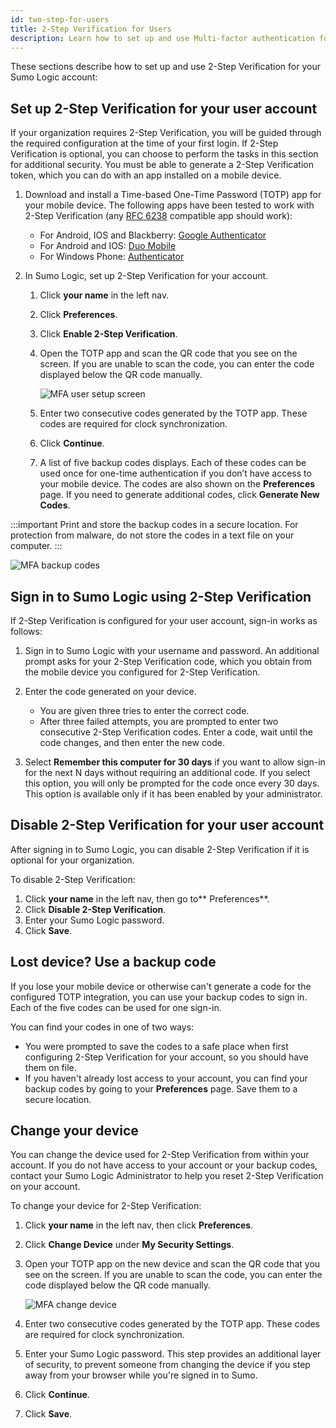 ```yaml
---
id: two-step-for-users
title: 2-Step Verification for Users
description: Learn how to set up and use Multi-factor authentication for your user account.
---
```



These sections describe how to set up and use 2-Step Verification for your Sumo Logic account:

## Set up 2-Step Verification for your user account

If your organization requires 2-Step Verification, you will be guided through the required configuration at the time of your first login. If 2-Step Verification is optional, you can choose to perform the tasks in this section for additional security. You must be able to generate a 2-Step Verification token, which you can do with an app installed on a mobile device.

1. Download and install a Time-based One-Time Password (TOTP) app for your mobile device. The following apps have been tested to work with 2-Step Verification (any [RFC 6238](https://tools.ietf.org/html/rfc6238) compatible app should work): 

    * For Android, IOS and Blackberry: [Google Authenticator](https://support.google.com/accounts/answer/1066447?hl=en)
    * For Android and IOS: [Duo Mobile](https://duo.com/product/trusted-users/two-factor-authentication/duo-mobile)
    * For Windows Phone: [Authenticator](https://www.microsoft.com/en-us/store/p/authenticator/9wzdncrfj3rj)

1. In Sumo Logic, set up 2-Step Verification for your account.

   1. Click **your name** in the left nav.  
   1. Click **Preferences**.
   1. Click **Enable 2-Step Verification**.
   1. Open the TOTP app and scan the QR code that you see on the screen. If you are unable to scan the code, you can enter the code displayed below the QR code manually.    

        ![MFA user setup screen](/img/security/tsv.png)

    1. Enter two consecutive codes generated by the TOTP app. These codes are required for clock synchronization.
    1. Click **Continue**.
    1. A list of five backup codes displays. Each of these codes can be used once for one-time authentication if you don’t have access to your mobile device. The codes are also shown on the **Preferences** page. If you need to generate additional codes, click **Generate New Codes**.

:::important
Print and store the backup codes in a secure location. For protection from malware, do not store the codes in a text file on your computer.
:::

![MFA backup codes](/img/security/tsv-codes.png)

## Sign in to Sumo Logic using 2-Step Verification

If 2-Step Verification is configured for your user account, sign-in works as follows:

1. Sign in to Sumo Logic with your username and password. An additional prompt asks for your 2-Step Verification code, which you obtain from the mobile device you configured for 2-Step Verification.
1. Enter the code generated on your device. 

   * You are given three tries to enter the correct code. 
   * After three failed attempts, you are prompted to enter two consecutive 2-Step Verification codes. Enter a code, wait until the code changes, and then enter the new code.

1. Select **Remember this computer for 30 days** if you want to allow sign-in for the next N days without requiring an additional code. If you select this option, you will only be prompted for the code once every 30 days. This option is available only if it has been enabled by your administrator.

## Disable 2-Step Verification for your user account

After signing in to Sumo Logic, you can disable 2-Step Verification if it is optional for your organization. 

To disable 2-Step Verification:

1. Click **your name** in the left nav, then go to** Preferences**.
1. Click **Disable 2-Step Verification**.
1. Enter your Sumo Logic password.
1. Click **Save**.

## Lost device? Use a backup code

If you lose your mobile device or otherwise can't generate a code for the configured TOTP integration, you can use your backup codes to sign in. Each of the five codes can be used for one sign-in.

You can find your codes in one of two ways:

* You were prompted to save the codes to a safe place when first configuring 2-Step Verification for your account, so you should have them on file.
* If you haven't already lost access to your account, you can find your backup codes by going to your **Preferences** page. Save them to a secure location.

## Change your device

You can change the device used for 2-Step Verification from within your account. If you do not have access to your account or your backup codes, contact your Sumo Logic Administrator to help you reset 2-Step Verification on your account. 

To change your device for 2-Step Verification:

1. Click **your name** in the left nav, then click **Preferences**.
1. Click **Change Device** under **My Security Settings**.
1. Open your TOTP app on the new device and scan the QR code that you see on the screen. If you are unable to scan the code, you can enter the code displayed below the QR code manually.

    ![MFA change device](/img/security/mfa-change-device.png)
       
1. Enter two consecutive codes generated by the TOTP app. These codes are required for clock synchronization.
1. Enter your Sumo Logic password. This step provides an additional layer of security, to prevent someone from changing the device if you step away from your browser while you're signed in to Sumo.
1. Click **Continue**.
1. Click **Save**.

 
